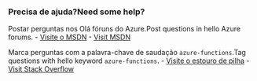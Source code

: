 ### <a name="need-some-help"></a><span data-ttu-id="98e0f-101">Precisa de ajuda?</span><span class="sxs-lookup"><span data-stu-id="98e0f-101">Need some help?</span></span>
<span data-ttu-id="98e0f-102">Postar perguntas nos Olá fóruns do Azure.</span><span class="sxs-lookup"><span data-stu-id="98e0f-102">Post questions in hello Azure forums.</span></span><span data-ttu-id="98e0f-103"> - [Visite o MSDN](http://go.microsoft.com/fwlink/?LinkId=780719)</span><span class="sxs-lookup"><span data-stu-id="98e0f-103"> - [Visit MSDN](http://go.microsoft.com/fwlink/?LinkId=780719)</span></span>

<span data-ttu-id="98e0f-104">Marca perguntas com a palavra-chave de saudação `azure-functions`.</span><span class="sxs-lookup"><span data-stu-id="98e0f-104">Tag questions with hello keyword `azure-functions`.</span></span><span data-ttu-id="98e0f-105"> - [Visite o estouro de pilha](http://stackoverflow.com/questions/tagged/azure-functions)</span><span class="sxs-lookup"><span data-stu-id="98e0f-105"> - [Visit Stack Overflow](http://stackoverflow.com/questions/tagged/azure-functions)</span></span>

